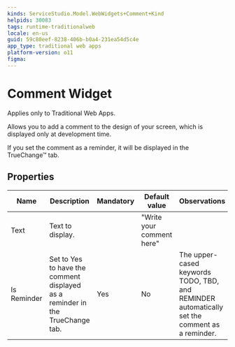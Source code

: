 ```yaml
---
kinds: ServiceStudio.Model.WebWidgets+Comment+Kind
helpids: 30083
tags: runtime-traditionalweb
locale: en-us
guid: 59c80eef-8238-406b-b0a4-231ea54d5c4e
app_type: traditional web apps
platform-version: o11
figma:
---
```


# Comment Widget

<div class="info" markdown="1">

Applies only to Traditional Web Apps.

</div>

Allows you to add a comment to the design of your screen, which is displayed only at development time.

If you set the comment as a reminder, it will be displayed in the TrueChange&#8482; tab.

## Properties

<table markdown="1">
<thead>
<tr>
<th>Name</th>
<th>Description</th>
<th>Mandatory</th>
<th>Default value</th>
<th>Observations</th>
</tr>
</thead>
<tbody>
<tr>
<td title="Text">Text</td>
<td>Text to display.</td>
<td></td>
<td>"Write your comment here"</td>
<td></td>
</tr>
<tr>
<td title="Is Reminder">Is Reminder</td>
<td>Set to Yes to have the comment displayed as a reminder in the TrueChange tab.</td>
<td>Yes</td>
<td>No</td>
<td>The upper-cased keywords TODO, TBD, and REMINDER automatically set the comment as a reminder.</td>
</tr>
</tbody>
</table>

